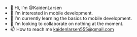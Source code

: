 - 👋 Hi, I’m @KaidenLarsen
- 👀 I’m interested in mobile development.
- 🌱 I’m currently learning the basics to mobile development.
- 💞️ I’m looking to collaborate on nothing at the moment.
- 📫 How to reach me kaidenlarsen555@gmail.com

<!---
KaidenLarsen/KaidenLarsen is a ✨ special ✨ repository because its `README.md` (this file) appears on your GitHub profile.
You can click the Preview link to take a look at your changes.
--->
